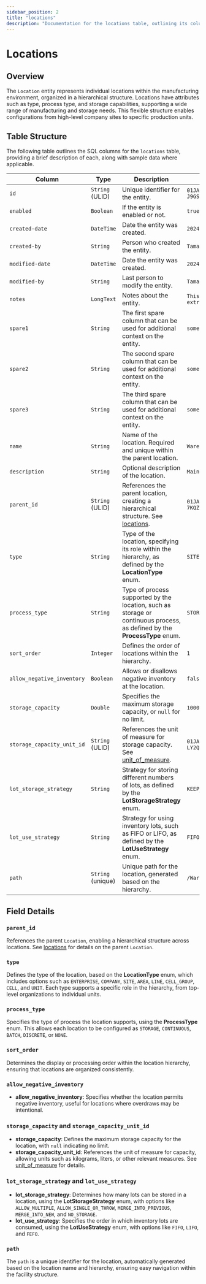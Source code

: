 ```yaml
---
sidebar_position: 2
title: "locations"
description: "Documentation for the locations table, outlining its columns and structure."
---
```

 
# Locations
 
## Overview
 
The `Location` entity represents individual locations within the manufacturing environment, organized in a hierarchical
structure. Locations have attributes such as type, process type, and storage capabilities, supporting a wide range of
manufacturing and storage needs. This flexible structure enables configurations from high-level company sites to
specific production units.
 
## Table Structure
 
The following table outlines the SQL columns for the `locations` table, providing a brief description of each, along
with sample data where applicable.
 
| Column                     | Type              | Description                                                                                                                 | Example                        |
|----------------------------|-------------------|-----------------------------------------------------------------------------------------------------------------------------|--------------------------------|
| `id`                       | `String` (ULID)   | Unique identifier for the entity.                                                                                           | `01JAP8RJBN-8ZTPXSGY-J9GSDPE1` |
| `enabled`                  | `Boolean`         | If the entity is enabled or not.                                                                                            | `true`                         |
| `created-date`             | `DateTime`        | Date the entity was created.                                                                                                | `2024-12-31T19:48:44Z`         |
| `created-by`               | `String`          | Person who created the entity.                                                                                              | `TamakiMES`                    |
| `modified-date`            | `DateTime`        | Date the entity was created.                                                                                                | `2024-12-31T19:48:44Z`         |
| `modified-by`              | `String`          | Last person to modify the entity.                                                                                           | `TamakiMES`                    |
| `notes`                    | `LongText`        | Notes about the entity.                                                                                                     | `This entity has these extra notes`         |
| `spare1`                   | `String`          | The first spare column that can be used for additional context on the entity.                                               | `some extra context 1`         |
| `spare2`                   | `String`          | The second spare column that can be used for additional context on the entity.                                              | `some extra context 2`         |
| `spare3`                   | `String`          | The third spare column that can be used for additional context on the entity.                                               | `some extra context 3`         |
| `name`                     | `String`          | Name of the location. Required and unique within the parent location.                                                       | `Warehouse A`                  |
| `description`              | `String`          | Optional description of the location.                                                                                       | `Main storage warehouse`       |
| `parent_id`                | `String` (ULID)   | References the parent location, creating a hierarchical structure. See [locations](../location-model/location).             | `01JAP8R5RT-3FPXQABY-7KQZT6VF` |
| `type`                     | `String`          | Type of the location, specifying its role within the hierarchy, as defined by the **LocationType** enum.                    | `SITE`                         |
| `process_type`             | `String`          | Type of process supported by the location, such as storage or continuous process, as defined by the **ProcessType** enum.   | `STORAGE`                      |
| `sort_order`               | `Integer`         | Defines the order of locations within the hierarchy.                                                                        | `1`                            |
| `allow_negative_inventory` | `Boolean`         | Allows or disallows negative inventory at the location.                                                                     | `false`                        |
| `storage_capacity`         | `Double`          | Specifies the maximum storage capacity, or `null` for no limit.                                                             | `10000.0`                      |
| `storage_capacity_unit_id` | `String` (ULID)   | References the unit of measure for storage capacity. See [unit_of_measure](../utility-models/unit-of-measure-model/unit-of-measure). | `01JAP8RJBN-4VYZUKE1-LY2QHV8X` |
| `lot_storage_strategy`     | `String`          | Strategy for storing different numbers of lots, as defined by the **LotStorageStrategy** enum.                              | `KEEP_PREVIOUS`                |
| `lot_use_strategy`         | `String`          | Strategy for using inventory lots, such as FIFO or LIFO, as defined by the **LotUseStrategy** enum.                         | `FIFO`                         |
| `path`                     | `String` (unique) | Unique path for the location, generated based on the hierarchy.                                                             | `/Warehouse/Site1/UnitA`       |
 
## Field Details
 
### `parent_id`
 
References the parent `Location`, enabling a hierarchical structure across locations.
See [locations](../location-model/location) for details on the parent `Location`.
 
### `type`
 
Defines the type of the location, based on the **LocationType** enum, which includes options such as `ENTERPRISE`, `COMPANY`, `SITE`, `AREA`, `LINE`, `CELL_GROUP`, `CELL`, and `UNIT`.
Each type supports a specific role in the hierarchy, from top-level organizations to
individual units.
 
### `process_type`
 
Specifies the type of process the location supports, using the **ProcessType** enum. This allows each location to be
configured as `STORAGE`, `CONTINUOUS`, `BATCH`, `DISCRETE`, or `NONE`.
 
### `sort_order`
 
Determines the display or processing order within the location hierarchy, ensuring that locations are organized
consistently.
 
### `allow_negative_inventory`
 
- **allow_negative_inventory**: Specifies whether the location permits negative inventory, useful for locations where
  overdraws may be intentional.
 
### `storage_capacity` and `storage_capacity_unit_id`
 
- **storage_capacity**: Defines the maximum storage capacity for the location, with `null` indicating no limit.
- **storage_capacity_unit_id**: References the unit of measure for capacity, allowing units such as kilograms, liters,
  or other relevant measures. See [unit_of_measure](../utility-models/unit-of-measure-model/unit-of-measure) for details.

### `lot_storage_strategy` and `lot_use_strategy`
 
- **lot_storage_strategy**: Determines how many lots can be stored in a location, using the **LotStorageStrategy** enum, with options like `ALLOW_MULTIPLE`, `ALLOW_SINGLE_OR_THROW`, `MERGE_INTO_PREVIOUS`, `MERGE_INTO_NEW`, and `NO_STORAGE`.
- **lot_use_strategy**: Specifies the order in which inventory lots are consumed, using the **LotUseStrategy** enum, with options like `FIFO`, `LIFO`, and `FEFO`.
 
### `path`
 
The `path` is a unique identifier for the location, automatically generated based on the location name and hierarchy,
ensuring easy navigation within the facility structure.